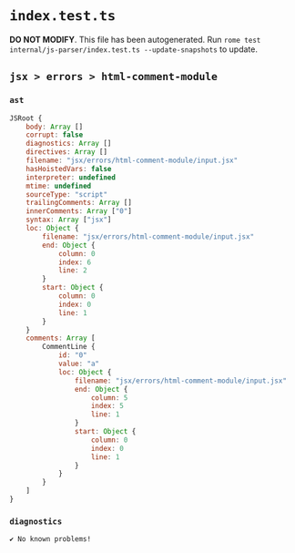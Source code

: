 # `index.test.ts`

**DO NOT MODIFY**. This file has been autogenerated. Run `rome test internal/js-parser/index.test.ts --update-snapshots` to update.

## `jsx > errors > html-comment-module`

### `ast`

```javascript
JSRoot {
	body: Array []
	corrupt: false
	diagnostics: Array []
	directives: Array []
	filename: "jsx/errors/html-comment-module/input.jsx"
	hasHoistedVars: false
	interpreter: undefined
	mtime: undefined
	sourceType: "script"
	trailingComments: Array []
	innerComments: Array ["0"]
	syntax: Array ["jsx"]
	loc: Object {
		filename: "jsx/errors/html-comment-module/input.jsx"
		end: Object {
			column: 0
			index: 6
			line: 2
		}
		start: Object {
			column: 0
			index: 0
			line: 1
		}
	}
	comments: Array [
		CommentLine {
			id: "0"
			value: "a"
			loc: Object {
				filename: "jsx/errors/html-comment-module/input.jsx"
				end: Object {
					column: 5
					index: 5
					line: 1
				}
				start: Object {
					column: 0
					index: 0
					line: 1
				}
			}
		}
	]
}
```

### `diagnostics`

```
✔ No known problems!

```
